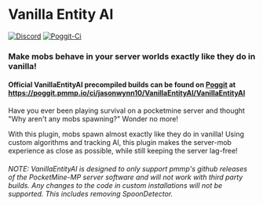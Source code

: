 # Vanilla Entity AI
[![Discord](https://img.shields.io/badge/chat-on%20discord-7289da.svg)](https://discord.gg/R7kdetE)
[![Poggit-Ci](https://poggit.pmmp.io/ci.shield/jasonwynn10/VanillaEntityAI/VanillaEntityAI)](https://poggit.pmmp.io/ci/jasonwynn10/VanillaEntityAI/~)
### **Make mobs behave in your server worlds exactly like they do in vanilla!**

#### Official VanillaEntityAI precompiled builds can be found on [Poggit](https://poggit.pmmp.io/ci/jasonwynn10/VanillaEntityAI/~) at https://poggit.pmmp.io/ci/jasonwynn10/VanillaEntityAI/VanillaEntityAI

Have you ever been playing survival on a pocketmine server and thought "Why aren't any mobs spawning?"
Wonder no more!

With this plugin, mobs spawn almost exactly like they do in vanilla! Using custom algorithms and tracking AI, this plugin makes the server-mob experience as close as possible, while still keeping the server lag-free!

###### *NOTE:* VanillaEntityAI is designed to only support pmmp's github releases of the PocketMine-MP server software and will not work with third party builds. Any changes to the code in custom installations will not be supported. This includes removing SpoonDetector.
